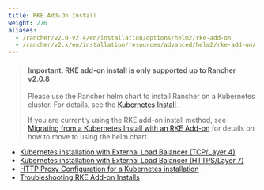 ```yaml
---
title: RKE Add-On Install
weight: 276
aliases:
  - /rancher/v2.0-v2.4/en/installation/options/helm2/rke-add-on
  - /rancher/v2.x/en/installation/resources/advanced/helm2/rke-add-on/
---
```


> #### **Important: RKE add-on install is only supported up to Rancher v2.0.8**
>
>Please use the Rancher helm chart to install Rancher on a Kubernetes cluster. For details, see the [Kubernetes Install ](../getting-started/installation-and-upgrade/resources/helm-version-requirements.md).
>
>If you are currently using the RKE add-on install method, see [Migrating from a Kubernetes Install with an RKE Add-on](../getting-started/installation-and-upgrade/install-upgrade-on-a-kubernetes-cluster/upgrades/migrating-from-rke-add-on.md) for details on how to move to using the helm chart.


* [Kubernetes installation with External Load Balancer (TCP/Layer 4)](../getting-started/installation-and-upgrade/advanced-options/advanced-use-cases/rke-add-on/layer-4-lb.md)
* [Kubernetes installation with External Load Balancer (HTTPS/Layer 7)](../getting-started/installation-and-upgrade/advanced-options/advanced-use-cases/rke-add-on/layer-7-lb.md)
* [HTTP Proxy Configuration for a Kubernetes installation](../getting-started/installation-and-upgrade/advanced-options/advanced-use-cases/helm2/rke-add-on/proxy.md)
* [Troubleshooting RKE Add-on Installs](./helm2-rke-add-on-troubleshooting.md)
